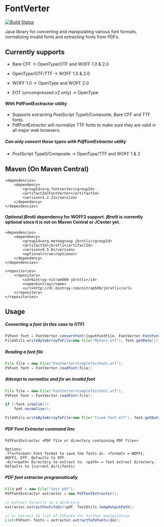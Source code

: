 # FontVerter
[![Build Status](https://travis-ci.org/m-abboud/FontVerter.svg?branch=master)](https://travis-ci.org/m-abboud/FontVerter)

Java library for converting and manipulating various font formats, normalizing invalid fonts and extracting fonts from PDFs.

## Currently supports
- Bare CFF -> OpenType/OTF and WOFF 1.0 & 2.0 

- OpenType/OTF/TTF -> WOFF 1.0 & 2.0

- WOFF 1.0 -> OpenType and WOFF 2.0

- EOT (uncompressed v2 only) -> OpenType

#### With PdfFontExctractor utility
- Supports extracting PostScript Type0/Compsoite, Bare CFF and TTF fonts. 
- PdfFontExtractor will normalize TTF fonts to make sure they are valid in all major web browsers.

##### Can only convert these types with PdfFontExtractor utility
- PostScript Type0/Composite -> OpenType/TTF and WOFF 1 & 2

## Maven (On Maven Central)
    <dependencies>
		<dependency>
			<groupId>org.fontverter</groupId>
			<artifactId>FontVerter</artifactId>
			<version>1.2.22</version>
		</dependency>
    </dependencies>

#### Optional jBrotli dependency for WOFF2 support. jBrotli is currently optional since it is not on Maven Central or JCenter yet.
    <dependencies>
        <dependency>
            <groupId>org.meteogroup.jbrotli</groupId>
            <artifactId>jbrotli</artifactId>
            <version>0.5.0</version>
            <optional>true</optional>
        </dependency>
    </dependencies>

    <repositories>
        <repository>
            <id>bintray-nitram509-jbrotli</id>
            <name>bintray</name>
            <url>http://dl.bintray.com/nitram509/jbrotli</url>
        </repository>
    </repositories>

## Usage
##### Converting a font (in this case to OTF)
```java
FVFont font = FontVerter.convertFont(inputFontFile, FontVerter.FontFormat.OTF);
FileUtils.writeByteArrayToFile(new File("MyFont.otf"), font.getData());
```

##### Reading a font file
```java
File file = new File("FontVerter+SimpleTestFont.otf");
FVFont font = FontVerter.readFont(file);
```  

##### Attempt to normalize and fix an invalid font
```java
File file = new File("FontVerter+SimpleTestFont.otf");
FVFont font = FontVerter.readFont(file);

if (!font.isValid())
    font.normalize();

FileUtils.writeByteArrayToFile(new File("fixed-font.otf"), font.getData());
```  

##### PDF Font Extractor command line
    PdfFontExtractor <PDF file or directory containing PDF files>

    Options:
    -ff=<format> Font format to save the fonts as. <format> = WOFF1, WOFF2, OTF. Defaults to OTF.
    -dir=<path> Directory to extract to. <path> = font extract directory. Defaults to {current dir}/fonts/

##### PDF font extractor programatically
```java
File pdf = new File("test.pdf");
PdfFontExtractor extractor = new PdfFontExtractor();

// extract directly to a directory
extractor.extractFontsToDir(pdf, TestUtils.tempOutputPath);

// or extract to list of FVFonts for further manipulation
List<FVFont> fonts = extractor.extractToFVFonts(doc);
```
